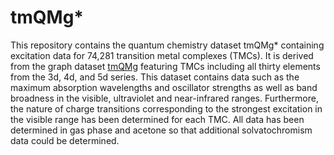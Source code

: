 # tmQMg*

This repository contains the quantum chemistry dataset tmQMg* containing excitation data for 74,281 transition metal complexes (TMCs). It is derived from the graph dataset [tmQMg](https://github.com/uiocompcat/tmQMg) featuring TMCs including all thirty elements from the 3d, 4d, and 5d series. This dataset contains data such as the maximum absorption wavelengths and oscillator strengths as well as band broadness in the visible, ultraviolet and near-infrared ranges. Furthermore, the nature of charge transitions corresponding to the strongest excitation in the visible range has been determined for each TMC. All data has been determined in gas phase and acetone so that additional solvatochromism data could be determined.
